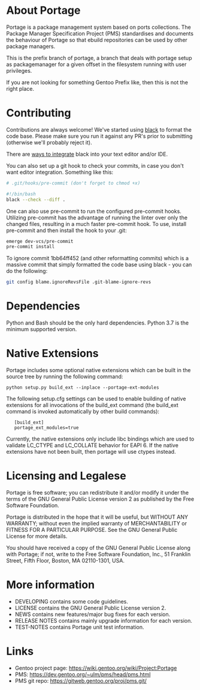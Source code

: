 About Portage
=============

Portage is a package management system based on ports collections. The
Package Manager Specification Project (PMS) standardises and documents
the behaviour of Portage so that ebuild repositories can be used by
other package managers.

This is the prefix branch of portage, a branch that deals with portage
setup as packagemanager for a given offset in the filesystem running
with user privileges.

If you are not looking for something Gentoo Prefix like, then this
is not the right place.

Contributing
============

Contributions are always welcome! We've started using
[black](https://pypi.org/project/black/) to format the code base. Please make
sure you run it against any PR's prior to submitting (otherwise we'll probably
reject it).

There are [ways to
integrate](https://black.readthedocs.io/en/stable/integrations/editors.html)
black into your text editor and/or IDE.

You can also set up a git hook to check your commits, in case you don't want
editor integration. Something like this:

```sh
# .git/hooks/pre-commit (don't forget to chmod +x)

#!/bin/bash
black --check --diff .
```

One can also use pre-commit to run the configured pre-commit
hooks. Utilizing pre-commit has the advantage of running the linter
over only the changed files, resulting in a much faster pre-commit
hook. To use, install pre-commit and then install the hook to your
.git:

```sh
emerge dev-vcs/pre-commit
pre-commit install
```

To ignore commit 1bb64ff452 (and other reformatting commits) which is a
massive commit that simply formatted the code base using black - you can do
the following:

```sh
git config blame.ignoreRevsFile .git-blame-ignore-revs
```

Dependencies
============

Python and Bash should be the only hard dependencies. Python 3.7 is the
minimum supported version.

Native Extensions
=================

Portage includes some optional native extensions which can be built
in the source tree by running the following command:

    python setup.py build_ext --inplace --portage-ext-modules

The following setup.cfg settings can be used to enable building of
native extensions for all invocations of the build_ext command (the
build_ext command is invoked automatically by other build commands):

```
   [build_ext]
   portage_ext_modules=true
```

Currently, the native extensions only include libc bindings which are
used to validate LC_CTYPE and LC_COLLATE behavior for EAPI 6. If the
native extensions have not been built, then portage will use ctypes
instead.

Licensing and Legalese
=======================

Portage is free software; you can redistribute it and/or
modify it under the terms of the GNU General Public License
version 2 as published by the Free Software Foundation.

Portage is distributed in the hope that it will be useful,
but WITHOUT ANY WARRANTY; without even the implied warranty of
MERCHANTABILITY or FITNESS FOR A PARTICULAR PURPOSE.  See the
GNU General Public License for more details.

You should have received a copy of the GNU General Public License
along with Portage; if not, write to the Free Software
Foundation, Inc., 51 Franklin Street, Fifth Floor, Boston, MA
02110-1301, USA.


More information
================

- DEVELOPING contains some code guidelines.
- LICENSE contains the GNU General Public License version 2.
- NEWS contains new features/major bug fixes for each version.
- RELEASE NOTES contains mainly upgrade information for each version.
- TEST-NOTES contains Portage unit test information.


Links
=====

- Gentoo project page: https://wiki.gentoo.org/wiki/Project:Portage
- PMS: https://dev.gentoo.org/~ulm/pms/head/pms.html
- PMS git repo: https://gitweb.gentoo.org/proj/pms.git/
